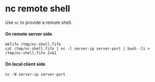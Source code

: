# nc remote shell

Use `nc` to provide a remote shell.

#### On remote server side

``` shell
mkfifo /tmp/nc-shell.fifo
cat /tmp/nc-shell.fifo | nc -l server-ip server-port | bash -li > /tmp/nc-shell.fifo 2>&1
```

#### On local client side

``` shell
nc -N server-ip server-port
```

